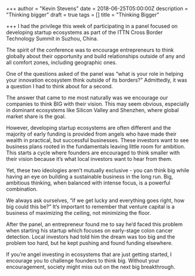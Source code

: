 +++
author = "Kevin Stevens"
date = 2018-06-25T05:00:00Z
description = "Thinking bigger"
draft = true
tags = []
title = "Thinking Bigger"

+++
I had the privilege this week of participating in a panel focused on developing startup ecosystems as part of the ITTN Cross Border Technology Summit in Suzhou, China. 

The spirit of the conference was to encourage entrepreneurs to think globally about their opportunity and build relationships outside of any and all comfort zones, including geographic ones. 

One of the questions asked of the panel was “what is your role in helping your innovation ecosystem think outside of its borders?” Admittedly, it was a question I had to think about for a second.

The answer that came to me most naturally was we encourage our companies to think BIG with their vision. This may seem obvious, especially in dominant ecosystems like Silicon Valley and Shenzhen, where global market share is the goal.

However, developing startup ecosystems are often different and the majority of early funding is provided from angels who have made their wealth in practical, but successful businesses. These investors want to see business plans rooted in the fundamentals leaving little room for ambition. This starts a cycle where founders are encouraged to think smaller with their vision because it’s what local investors want to hear from them.

Yet, these two ideologies aren’t mutually exclusive - you can think big while having an eye on building a sustainable business in the long run. Big, ambitious thinking, when balanced with intense focus, is a powerful combination. 

We always ask ourselves, “if we get lucky and everything goes right, how big could this be?” It’s important to remember that venture capital is a business of maximizing the ceiling, not minimizing the floor. 

After the panel, an entrepreneur found me to say he’d faced this problem when starting his startup which focuses on early-stage colon cancer detection. Local investors had told him the dream was too big and the problem too hard, but he kept pushing and found funding elsewhere. 

If you’re angel investing in ecosystems that are just getting started, I encourage you to challenge founders to think big. Without your encouragement, society might miss out on the next big breakthrough.